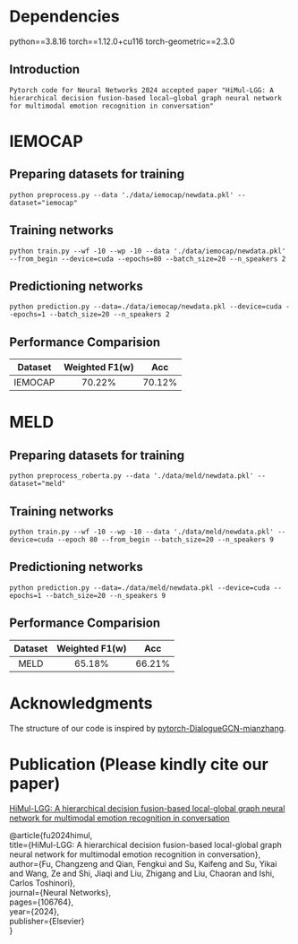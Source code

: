 # Dependencies
python==3.8.16
torch==1.12.0+cu116
torch-geometric==2.3.0
## Introduction
```
Pytorch code for Neural Networks 2024 accepted paper "HiMul-LGG: A hierarchical decision fusion-based local–global graph neural network for multimodal emotion recognition in conversation"
```
# IEMOCAP
## Preparing datasets for training

    python preprocess.py --data './data/iemocap/newdata.pkl' --dataset="iemocap"

## Training networks 

    python train.py --wf -10 --wp -10 --data './data/iemocap/newdata.pkl' --from_begin --device=cuda --epochs=80 --batch_size=20 --n_speakers 2 

## Predictioning networks 

    python prediction.py --data=./data/iemocap/newdata.pkl --device=cuda --epochs=1 --batch_size=20 --n_speakers 2


## Performance Comparision

|Dataset|Weighted F1(w) | Acc |
:-:|:-:|:-:
|IEMOCAP|70.22% | 70.12% |

# MELD

## Preparing datasets for training

    python preprocess_roberta.py --data './data/meld/newdata.pkl' --dataset="meld" 

## Training networks 

    python train.py --wf -10 --wp -10 --data './data/meld/newdata.pkl' --device=cuda --epoch 80 --from_begin --batch_size=20 --n_speakers 9

## Predictioning networks 

    python prediction.py --data=./data/meld/newdata.pkl --device=cuda --epochs=1 --batch_size=20 --n_speakers 9


## Performance Comparision

|Dataset|Weighted F1(w) | Acc |
:-:|:-:|:-:
|MELD|65.18% | 66.21% |


# Acknowledgments

The structure of our code is inspired by [pytorch-DialogueGCN-mianzhang](https://github.com/mianzhang/dialogue_gcn).

# Publication (Please kindly cite our paper)

[HiMul-LGG: A hierarchical decision fusion-based local-global graph neural network for multimodal emotion recognition in conversation](https://www.sciencedirect.com/science/article/pii/S0893608024006889)


@article{fu2024himul,\
  title={HiMul-LGG: A hierarchical decision fusion-based local-global graph neural network for multimodal emotion recognition in conversation},\
  author={Fu, Changzeng and Qian, Fengkui and Su, Kaifeng and Su, Yikai and Wang, Ze and Shi, Jiaqi and Liu, Zhigang and Liu, Chaoran and Ishi, Carlos Toshinori},\
  journal={Neural Networks},\
  pages={106764},\
  year={2024},\
  publisher={Elsevier}\
}


